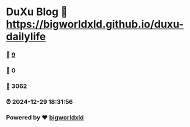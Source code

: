 # DuXu Blog :link: https://bigworldxld.github.io/duxu-dailylife 
### :page_facing_up: [9](https://bigworldxld.github.io/duxu-dailylife/tag.html) 
### :speech_balloon: 0 
### :hibiscus: 3062 
### :alarm_clock: 2024-12-29 18:31:56 
### Powered by :heart: [bigworldxld](https://bigworldxld.github.io/)
